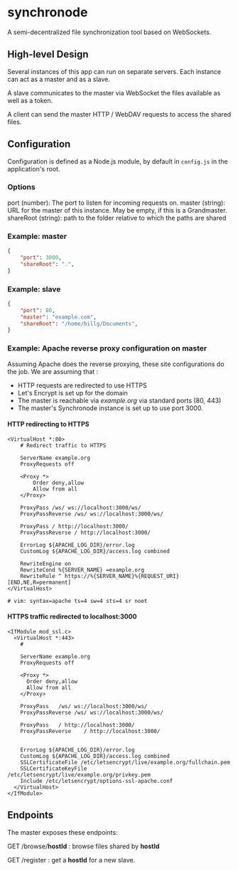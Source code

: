 # synchronode
A semi-decentralized file synchronization tool based on WebSockets.

## High-level Design
Several instances of this app can run on separate servers. Each instance can act as a master and as a slave.

A slave communicates to the master via WebSocket the files available as well as a token.

A client can send the master HTTP / WebDAV requests to access the shared files. 

## Configuration
Configuration is defined as a Node.js module, by default in `config.js` in the application's root.

### Options
port (number): The port to listen for incoming requests on.
master (string): URL for the master of this instance. May be empty, if this is a Grandmaster.
shareRoot (string): path to the folder relative to which the paths are shared

### Example: master
```JSON
{
	"port": 3000,
	"shareRoot": ".",
}
```

### Example: slave
```JSON
{
	"port": 80,
	"master": "example.com",
	"shareRoot": "/home/billg/Documents",
}
```

### Example: Apache reverse proxy configuration on master
Assuming Apache does the reverse proxying, these site configurations do the job. 
We are assuming that :
- HTTP requests are redirected to use HTTPS
- Let's Encrypt is set up for the domain
- The master is reachable via *example.org* via standard ports (80, 443)
- The master's Synchronode instance is set up to use port 3000.  

#### HTTP redirecting to HTTPS
```
<VirtualHost *:80>
	# Redirect traffic to HTTPS
	
	ServerName example.org
	ProxyRequests off

	<Proxy *>
		Order deny,allow
		Allow from all
	</Proxy>

	ProxyPass /ws/ ws://localhost:3000/ws/
	ProxyPassReverse /ws/ ws://localhost:3000/ws/

	ProxyPass / http://localhost:3000/
	ProxyPassReverse / http://localhost:3000/

	ErrorLog ${APACHE_LOG_DIR}/error.log
	CustomLog ${APACHE_LOG_DIR}/access.log combined

	RewriteEngine on
	RewriteCond %{SERVER_NAME} =example.org
	RewriteRule ^ https://%{SERVER_NAME}%{REQUEST_URI} [END,NE,R=permanent]
</VirtualHost>

# vim: syntax=apache ts=4 sw=4 sts=4 sr noet
```

#### HTTPS traffic redirected to localhost:3000 
```
<IfModule mod_ssl.c>
  <VirtualHost *:443>
    # 
    
    ServerName example.org
    ProxyRequests off

    <Proxy *>
      Order deny,allow
      Allow from all
    </Proxy>

    ProxyPass	/ws/ ws://localhost:3000/ws/
    ProxyPassReverse /ws/ ws://localhost:3000/ws/

    ProxyPass	/ http://localhost:3000/
    ProxyPassReverse	/ http://localhost:3000/


    ErrorLog ${APACHE_LOG_DIR}/error.log
    CustomLog ${APACHE_LOG_DIR}/access.log combined
    SSLCertificateFile /etc/letsencrypt/live/example.org/fullchain.pem
    SSLCertificateKeyFile /etc/letsencrypt/live/example.org/privkey.pem
    Include /etc/letsencrypt/options-ssl-apache.conf
  </VirtualHost>
</IfModule>
```

## Endpoints
The master exposes these endpoints:

GET /browse/**hostId** : browse files shared by **hostId**

GET /register : get a **hostId** for a new slave.
